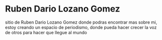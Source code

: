 # Ruben Dario Lozano Gomez
sitio de  Ruben Dario Lozano Gomez donde podras encontrar mas sobre mi, estoy creando un espacio de periodismo, donde pueda hacer crecer la voz de otros para hacer que llegue al mundo
